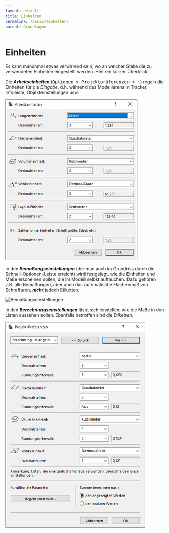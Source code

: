 ```yaml
---
layout: default
title: Einheiten
permalink: /basis/einheiten/
parent: Grundlagen
---
```

# Einheiten

Es kann manchmal etwas verwirrend sein, wo an welcher Stelle die zu verwendeten Einheiten eingestellt werden.
Hier ein kurzer Überblick:

Die _**Arbeitseinheiten**_ (<samp>Optionen > Projektpräferenzen > ~</samp>) regeln die Einheiten für die _Eingabe_, d.h. während des Modellierens in Tracker, Infoleiste, Objekteinstellungen usw.

![Arbeitseinheiten](../../img/einheiten-arbeitseinheiten.png)

In den _**Bemaßungseinstellungen**_ (die man auch im Grundriss durch die Schnell-Optionen-Leiste erreicht) wird festgelegt, wie die Einheiten und Maße erscheinen sollen, die im Modell selbst auftauchen. Dazu gehören z.B. alle Bemaßungen, aber auch das automatische Flächenmaß von Schraffuren, _**nicht**_ jedoch Etiketten.

![Bemaßungseinstellungen](../../img/einheiten-bemaßung.png)

In den _**Berechnungseinstellungen**_ lässt sich einstellen, wie die Maße in den Listen aussehen sollen. Ebenfalls betroffen sind die _Etiketten_.

![Berechnungseinstellungen](../../img/einheiten-berechnung.png)

